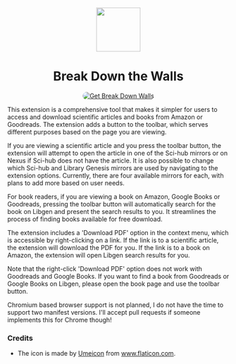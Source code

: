 <sub>
<p align='center'><img  src="https://raw.githubusercontent.com/onurhanak/Break-Down-Walls/main/graduate-hat.png" height="100" width="auto"></p>
</sub>
<h1 align="center">Break Down the Walls</h1>


<p align="center">
<a href="https://addons.mozilla.org/en-US/firefox/addon/break-down-walls/"><img src="https://user-images.githubusercontent.com/585534/107280546-7b9b2a00-6a26-11eb-8f9f-f95932f4bfec.png" style='border-radius:15px' alt="Get Break Down Walls"></a>

This extension is a comprehensive tool that makes it simpler for users to access and download scientific articles and books from Amazon or Goodreads. The extension adds a button to the toolbar, which serves different purposes based on the page you are viewing.

If you are viewing a scientific article and you press the toolbar button, the extension will attempt to open the article in one of the Sci-hub mirrors or on Nexus if Sci-hub does not have the article. It is also possible to change which Sci-hub and Library Genesis mirrors are used by navigating to the extension options. Currently, there are four available mirrors for each, with plans to add more based on user needs.

For book readers, if you are viewing a book on Amazon, Google Books or Goodreads, pressing the toolbar button will automatically search for the book on Libgen and present the search results to you. It streamlines the process of finding books available for free download.

The extension includes a 'Download PDF' option in the context menu, which is accessible by right-clicking on a link. If the link is to a scientific article, the extension will download the PDF for you. If the link is to a book on Amazon, the extension will open Libgen search results for you.

Note that the right-click 'Download PDF' option does not work with Goodreads and Google Books. If you want to find a book from Goodreads or Google Books on Libgen, please open the book page and use the toolbar button.

Chromium based browser support is not planned, I do not have the time to support two manifest versions. I'll accept pull requests if someone implements this for Chrome though!

### Credits

 - The icon is made by <a href='https://www.flaticon.com/authors/umeicon'>Umeicon</a> from <a>www.flaticon.com</a>.
